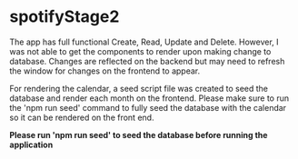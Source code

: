 # spotifyStage2


The app has full functional Create, Read, Update and Delete.  However, I was not able to get the components to render upon making change to database.  Changes are reflected on the backend but may need to refresh the window for changes on the frontend to appear.

For rendering the calendar, a seed script file was created to seed the database and render each month on the frontend. Please make sure to run the 'npm run seed' command to fully seed the database with the calendar so it can be rendered on the front end.


****Please run 'npm run seed' to seed the database before running the application****

